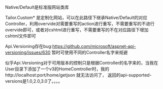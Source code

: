 Native/Default是标准版网站类库

Tailor.Custom* 是定制化网站，可以在此路径下继承Native/Default的对应Controller，利用overvide对需要重写的action进行重写，不需要重写的不进行overvide即可，或者对cshtml进行重写，不需要重写的不在对应路径下增加cshtml文件即可

Api.Versioning存在bug:https://github.com/microsoft/aspnet-api-versioning/issues/630 暂时可使用不同的Controller名字来规避

似乎Api.Versioning对于可用版本的控制只是根据Controller的名字来的，当我在User目录下添加了一个v3的HomeComtroller时，我的http://localhost:port/home/getjson 就无法访问了， 返回的api-supported-versions是1.0,2.0,3.0了。。。。
